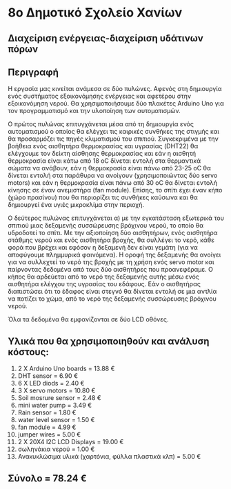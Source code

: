 # 8ο Δημοτικό Σχολείο Χανίων
## Διαχείριση ενέργειας-διαχείριση υδάτινων πόρων


## Περιγραφή

Η εργασία μας κινείται ανάμεσα σε δύο πυλώνες. Αφενός στη δημιουργία ενός συστήματος εξοικονόμησης ενέργειας και αφετέρου στην εξοικονόμηση νερού. Θα χρησιμοποιήσουμε δύο πλακέτες Arduino Uno για τον προγραμματισμό και την υλοποίηση των αυτοματισμών.

Ο πρώτος πυλώνας επιτυγχάνεται μέσα από τη δημιουργία ενός αυτοματισμού ο οποίος θα ελέγχει τις καιρικές συνθήκες της στιγμής και θα προσαρμόζει τις πηγές κλιματισμού του σπιτιού. Συγκεκριμένα με την βοήθεια ενός αισθητήρα θερμοκρασίας και υγρασίας (DHT22) θα ελέγχουμε τον δείκτη αίσθησης θερμοκρασίας και εάν η αισθητή θερμοκρασία είναι κάτω από 18 oC δίνεται εντολή στα θερμαντικά σώματα να ανάβουν, εάν η θερμοκρασία είναι πάνω από 23-25 oC θα δίνεται εντολή στα παράθυρα να ανοίγουν (χρησιμοποιώντας δύο servo motors) και εάν η θερμοκρασία είναι πάνω από 30 oC θα δίνεται εντολή κίνησης σε έναν ανεμιστήρα (fan module). Επίσης, το σπίτι έχει έναν κήπο (χώρο πρασίνου) που θα περιορίζει τις συνθήκες καύσωνα και θα δημιουργεί ένα υγιές μικροκλίμα στην περιοχή.

Ο δεύτερος πυλώνας επιτυγχάνεται α) με την εγκατάσταση εξωτερικά του σπιτιού μιας δεξαμενής συσσώρευσης βρόχινου νερού, το οποίο θα υδροδοτεί το σπίτι. Με την αξιοποίηση δύο αισθητήρων, ενός αισθητήρα στάθμης νερού και ενός αισθητήρα βροχής, θα συλλέγει το νερό, κάθε φορά που βρέχει και εφόσον η δεξαμενή δεν είναι γεμάτη (για να αποφύγουμε πλημμυρικά φαινόμενα). Η οροφή της δεξαμενής θα ανοίγει για να συλλεχτεί το νερό της βροχής με τη χρήση ενός servo motor και παίρνοντας δεδομένα από τους δύο αισθητήρες που προανεφέραμε. Ο κήπος θα αρδεύεται από το νερό της δεξαμενής αυτής μέσω ενός αισθητήρα ελέγχου της υγρασίας του εδάφους. Εάν ο αισθητήρας διαπιστώσει ότι το έδαφος είναι στεγνό θα δίνεται εντολή σε μια αντλία να ποτίζει το χώμα, από το νερό της δεξαμενής συσσώρευσης βρόχινου νερού. 

Όλα τα δεδομένα θα εμφανίζονται σε δύο LCD οθόνες.

## Υλικά που θα χρησιμοποιηθούν και ανάλυση κόστους:

1.	2 X Arduino Uno boards =	13.88 €
2.	DHT sensor =	6.90 €
3.	6 X LED diods =	2.40 €
4.	3 X servo motors =	10.80 €
5.	Soil mosrure sensor =	2.48 €
6.	mini water pump =	3.49 €
7.	Rain sensor =	1.80 €
8.	water level sensor =	1.50 €
9.	fan module =	4.99 €
10.	jumper wires =	5.00 €
11.	2 X 20X4 I2C LCD Displays =	19.00 €
12.	σωληνάκια νερού =	1.00 €
13.	Ανακυκλώσιμα υλικά (χαρτόνια, φύλλα πλαστικά κλπ) =	5.00 €
## Σύνολο  =	78.24 €



